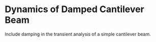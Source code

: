 # **Dynamics of Damped Cantilever Beam**

Include damping in the transient analysis of a simple cantilever beam.
